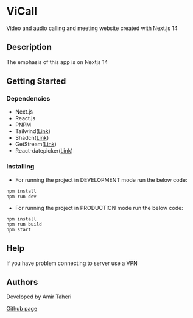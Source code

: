 # ViCall

Video and audio calling and meeting website created with Next.js 14

## Description

The emphasis of this app is on Nextjs 14

## Getting Started

### Dependencies

- Next.js
- React.js
- PNPM
- Tailwind([Link](https://tailwindcss.com/))
- Shadcn([Link](https://ui.shadcn.com/))
- GetStream([Link](https://getstream.io/))
- React-datepicker([Link](https://www.npmjs.com/package/react-datepicker))

### Installing

- For running the project in DEVELOPMENT mode run the below code:

```
npm install
npm run dev
```

- For running the project in PRODUCTION mode run the below code:

```
npm install
npm run build
npm start
```

## Help

If you have problem connecting to server use a VPN

## Authors

Developed by Amir Taheri

[Github page](https://github.com/Amir-Taheri-Web)
